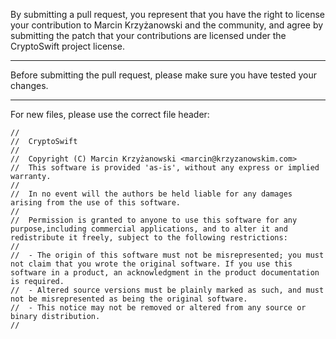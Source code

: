 By submitting a pull request, you represent that you have the right to license
your contribution to Marcin Krzyżanowski and the community, and agree by submitting the patch that your contributions are licensed under the CryptoSwift project license.

---

Before submitting the pull request, please make sure you have tested your changes.

---

For new files, please use the correct file header:

```
//
//  CryptoSwift
//
//  Copyright (C) Marcin Krzyżanowski <marcin@krzyzanowskim.com>
//  This software is provided 'as-is', without any express or implied warranty.
//
//  In no event will the authors be held liable for any damages arising from the use of this software.
//
//  Permission is granted to anyone to use this software for any purpose,including commercial applications, and to alter it and redistribute it freely, subject to the following restrictions:
//
//  - The origin of this software must not be misrepresented; you must not claim that you wrote the original software. If you use this software in a product, an acknowledgment in the product documentation is required.
//  - Altered source versions must be plainly marked as such, and must not be misrepresented as being the original software.
//  - This notice may not be removed or altered from any source or binary distribution.
//
```
